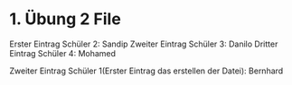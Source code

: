 # 1. Übung 2 File

Erster Eintrag Schüler 2: Sandip
Zweiter Eintrag Schüler 3: Danilo
Dritter Eintrag Schüler 4: Mohamed

Zweiter Eintrag Schüler 1(Erster Eintrag das erstellen der Datei): Bernhard
